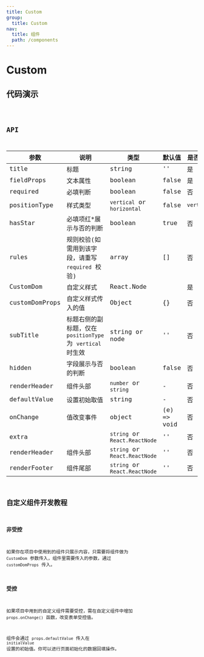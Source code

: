 ```yaml
---
title: Custom
group:
  title: Custom
nav:
  title: 组件
  path: /components
---
```


# Custom

## 代码演示

<code src="./demo/index.tsx" />

## API

| 参数           | 说明                                                       | 类型                          | 默认值      | 是否必填   |
| -------------- | ---------------------------------------------------------- | ----------------------------- | ----------- | ---------- |
| title          | 标题                                                       | string                        | ''          | 是         |
| fieldProps     | 文本属性                                                   | boolean                       | false       | 是         |
| required       | 必填判断                                                   | boolean                       | false       | 否         |
| positionType   | 样式类型                                                   | `vertical` or `horizontal`    | false       | `vertical` |
| hasStar        | 必填项红\*展示与否的判断                                   | boolean                       | true        | 否         |
| rules          | 规则校验(如需用到该字段，请重写 `required` 校验)           | array                         | []          | 否         |
| CustomDom      | 自定义样式                                                 | React.Node                    |             | 是         |
| customDomProps | 自定义样式传入的值                                         | Object                        | {}          | 否         |
| subTitle       | 标题右侧的副标题，仅在 `positionType` 为 `vertical` 时生效 | string or node                | ''          | 否         |
| hidden         | 字段展示与否的判断                                         | boolean                       | false       | 否         |
| renderHeader   | 组件头部                                                   | `number` or `string`          | -           | 否         |
| defaultValue   | 设置初始取值                                               | string                        | -           | 否         |
| onChange       | 值改变事件                                                 | object                        | (e) => void | 否         |
| extra          |                                                            | `string` or `React.ReactNode` | ''          | 否         |
| renderHeader   | 组件头部                                                   | `string` or `React.ReactNode` | ''          | 否         |
| renderFooter   | 组件尾部                                                   | `string` or `React.ReactNode` | ''          | 否         |

## 自定义组件开发教程

### 非受控

如果你在项目中使用到的组件只展示内容，只需要将组件做为 `CustomDom` 参数传入，组件里需要传入的参数，通过 `customDomProps` 传入。

### 受控

如果项目中用到的自定义组件需要受控，需在自定义组件中增加 `props.onChange()` 函数，改变表单受控值。

组件会通过 `props.defaultValue` 传入在 `initialValue` 设置的初始值。你可以进行页面初始化的数据回填操作。
